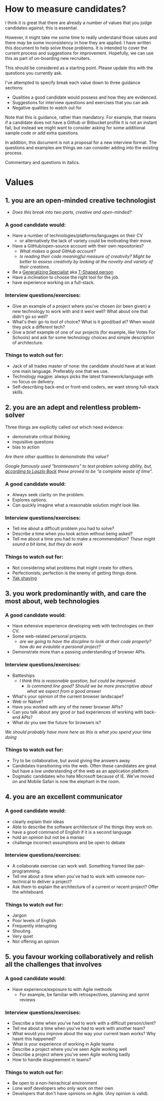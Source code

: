 
How to measure candidates?
==========================

I think it is great that there are already a number of values that you judge
candidates against; this is essential.

However, it might take me some time to really understand those values and there
_may_ be some inconsistency in how they are applied. I have written this
document to help solve those problems. It is intended to cover the current
process and suggestions for improvement. Hopefully, we can use this as part of
on-boarding new recruiters.

This should be considered as a starting point. Please update this with the
questions you currently ask.

I've attempted to specify break each value down to three guidance sections:
* Qualities a good candidate would possess and how they are evidenced.
* Suggestions for interview questions and exercises that you can ask
* Negative qualities to watch out for

Note that this is guidance, rather than mandatory. For example, that means if a
candidate does not have a Github or Bitbucket profile it is not an instant fail,
but instead we might want to consider asking for some additional sample code or
add extra questions.

In addition, this document is not a proposal for a new interview format.
The questions and examples are things we can consider adding into the existing process.

Commentary and questions in italics.

Values
======

## 1. you are an open-minded creative technologist

- _Does this break into two parts, creative and open-minded?_

### A good candidate would:
* Have a number of technologies/platforms/languages on their CV
  - or alternatively the lack of variety could be motivating their move.
* Have a GitHub/open-source account with their own repositories?
  - _What makes a good GitHub account?_
  - _Is reading their code meaningful measure of creativity? Might be better to
    assess creativity by looking at the novelty and variety of their creations._
* Be a [Generalizing Specialist](http://blog.codinghorror.com/swiss-army-knife-or-generalizing-specialist/) aka [T-Shaped person](https://en.wikipedia.org/wiki/T-shaped_skills)
* Have a inclination to choose the right tool for the job.
* have experience working on a full-stack.

### Interview questions/exercises:
* Give an example of a project where you've chosen (or been given) a new
  technology to work with and it went well? What about one that didn't go so well?
* What's their go-to tool of choice? What is it good/bad at? When would they
  pick a different tech?
* Give a brief example of one of our projects (for example, like Votes For
  Schools) and ask for some technology choices and simple description of
  architecture.

### Things to watch out for:
* Jack of all trades master of none: the candidate should have at at least one
  main language. Preferably one that we use.
* Technology magpie: always picks the latest framework/language with no focus on
  delivery.
* Self-describing back-end or front-end coders, we want strong full-stack skills.  

## 2. you are an adept and relentless problem-solver

Three things are explicitly called out which need evidence:

- demonstrate critical thinking
- inquisitive questions
- bias to action

_Are there other qualities to demonstrate this value?_

_Google famously used "brainteasers" to test problem solving ability, but, [according
to Laszlo Bock](http://www.deathandtaxesmag.com/200732/google-admits-its-famous-job-interview-questions-were-a-complete-waste-of-time/) these proved to be "a complete waste of time"._

### A good candidate would:
* Always seek clarity on the problem.
* Explores options.
* Can quickly imagine what a reasonable solution might look like.

### Interview questions/exercises:
* Tell me about a difficult problem you had to solve?
* Describe a time when you took action without being asked?
* Tell me about a time you had to make a recommendation?
_These might sound a bit lame, but they do work_

### Things to watch out for:
* Not considering what problems that might create for others.
* Perfectionists; perfection is the enemy of getting things done.
* [Yak shaving](http://sethgodin.typepad.com/seths_blog/2005/03/dont_shave_that.html)

## 3. you work predominantly with, and care the most about, web technologies

### A good candidate would:
* Have extensive experience developing web with technologies on their CV.
* Some web-related personal projects.
  - _are we going to have the discpline to look at their code properly? how do we evaulate a personal project?_ 
* Demonstrate more than a passing understanding of browser APIs.

### Interview questions/exercises:
* Battleships
  - _I think this is reasonable question, but could be improved._
    - _Is command line good? Should we be more prescriptive about what we expect
    from a good answer_
* What's your opinion of the current browser landscape? 
* Web or Native?
* Have you worked with any of the newer browser APIs?
* Can you talk about any good or bad experiences of working with back-end APIs?
* What do you see the future for browsers is?

_We should probably have more here as this is what you spend your time doing_

### Things to watch out for:
* Try to be collaborative, but avoid giving the answers away
* Candidates transitioning into the web. Often these candidates are great but have a low understanding of the web as an application platform. 
* Dogmatic candidates who hate Microsoft because of IE. We've moved on and Mobile Safari is now the elephant in the room.

## 4. you are an excellent communicator

### A good candidate would:
* clearly explain their ideas
* Able to describe the software architecture of the things they work on.
* have a good command of English if it is a second language
* hold an opinion but not be a maniac
* challenge incorrect assumptions and be open to debate

### Interview questions/exercises:
* A collaborate exercise can work well. Something framed like pair-programming.
* Tell me about a time when you've had to work with someone non-technical to deliver a project?
* Ask them to explain the architecture of a current or recent project? Offer the whiteboard.

### Things to watch out for:
* Jargon
* Poor levels of English
* Frequently interupting
* Shouting
* Very quiet
* Not offering an opinion

## 5. you favour working collaboratively and relish all the challenges that involves

### A good candidate would:
* Have experience/exposure to with Agile methods
  - For example, be familiar with retrospectives, planning and sprint reviews

### Interview questions/exercises:
* Describe a time when you've had to work with a difficult person/client?
* Tell me about a time when you've had to work with another team?
* What would you improve about the way your current team works? Why hasnt this happened?
* What is your experience of working in Agile teams
* Describe a project where you've seen Agile working well
* Describe a project where you've seen Agile working badly
* How to handle disagreement in teams?

### Things to watch out for:
* Be open to a non-heirachical environment
* Lone wolf developers who only work on their own
* Developers that don't have opinions on Agile. (Any opinion is valid).
